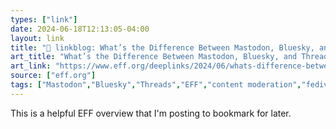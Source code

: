```yaml
---
types: ["link"]
date: 2024-06-18T12:13:05-04:00
layout: link
title: "🔗 linkblog: What’s the Difference Between Mastodon, Bluesky, and Threads?'"
art_title: "What’s the Difference Between Mastodon, Bluesky, and Threads?"
art_link: "https://www.eff.org/deeplinks/2024/06/whats-difference-between-mastodon-bluesky-and-threads"
source: ["eff.org"]
tags: ["Mastodon","Bluesky","Threads","EFF","content moderation","fediverse"]
---
```

This is a helpful EFF overview that I'm posting to bookmark for later.
